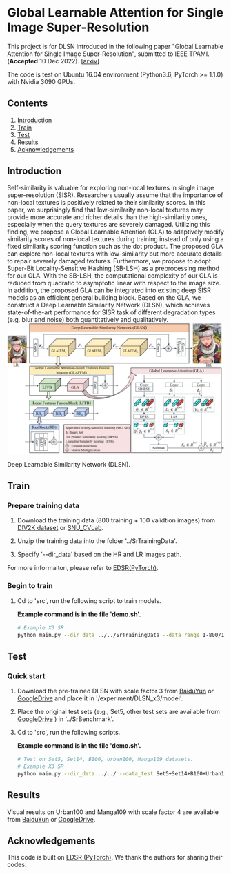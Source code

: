 # Global Learnable Attention for Single Image Super-Resolution
This project is for DLSN introduced in the following paper "Global Learnable Attention for Single Image Super-Resolution", submitted to IEEE TPAMI. (**Accepted** 10 Dec 2022). [\[arxiv\]](https://arxiv.org/abs/2212.01057)

The code is test on Ubuntu 16.04 environment (Python3.6, PyTorch >= 1.1.0) with Nvidia 3090 GPUs. 
## Contents
1. [Introduction](#introduction)
2. [Train](#train)
3. [Test](#test)
4. [Results](#results)
5. [Acknowledgements](#acknowledgements)

## Introduction

Self-similarity is valuable for exploring non-local textures in single image super-resolution (SISR). Researchers usually assume that the importance of non-local textures is positively related to their similarity scores. In this paper, we surprisingly find that low-similarity non-local textures may provide more accurate and richer details than the high-similarity ones, especially when the query textures are severely damaged. Utilizing this finding, we propose a Global Learnable Attention (GLA) to adaptively modify similarity scores of non-local textures during training instead of only using a fixed similarity scoring function such as the dot product. The proposed GLA can explore non-local textures with low-similarity but more accurate details to repair severely damaged textures. Furthermore, we propose to adopt Super-Bit Locality-Sensitive Hashing (SB-LSH) as a preprocessing method for our GLA. With the SB-LSH, the computational complexity of our GLA is reduced from quadratic to asymptotic linear with respect to the image size. In addition, the proposed GLA can be integrated into existing deep SISR models as an efficient general building block. Based on the GLA, we construct a Deep Learnable Similarity Network (DLSN), which achieves state-of-the-art performance for SISR task of different degradation types (e.g. blur and noise) both quantitatively and qualitatively.
![AS-SEM centering](./Figs/dlsn.jpg)

Deep Learnable Similarity Network (DLSN).

## Train
### Prepare training data 

1. Download the training data (800 training + 100 validtion images) from [DIV2K dataset](https://data.vision.ee.ethz.ch/cvl/DIV2K/) or [SNU_CVLab](https://cv.snu.ac.kr/research/EDSR/DIV2K.tar).

2. Unzip the training data into the folder '../SrTrainingData'.

3. Specify '--dir_data' based on the HR and LR images path. 

For more informaiton, please refer to [EDSR(PyTorch)](https://github.com/thstkdgus35/EDSR-PyTorch).

### Begin to train

1. Cd to 'src', run the following script to train models.

    **Example command is in the file 'demo.sh'.**

    ```bash
    # Example X3 SR
    python main.py --dir_data ../../SrTrainingData --data_range 1-800/1-5 --n_GPUs 1 --rgb_range 1 --chunk_size 128 --n_hashes 3 --save_models --lr 1e-4 --decay 300-600-900-1200 --epochs 1500 --chop --save_results --data_test Set5 --n_resgroups 10 --n_resblocks 4 --n_feats 256 --reduction 4 --res_scale 0.1 --batch_size 16 --model DLSN --scale 3 --patch_size 144 --save DLSN_x3 --data_train DIV2K

    ```

## Test
### Quick start
1. Download the pre-trained DLSN with scale factor 3 from [BaiduYun](https://pan.baidu.com/s/1EEkNZ9FieZDnFHSILWhH9A?pwd=udgx) or [GoogleDrive](https://drive.google.com/file/d/1uZRVWhQ-bo8c9eEjpdE5fLVDeIpTE1pn/view?usp=sharing) and place it in '/experiment/DLSN_x3/model'.
2. Place the original test sets (e.g., Set5, other test sets are available from [GoogleDrive](https://drive.google.com/drive/folders/1xyiuTr6ga6ni-yfTP7kyPHRmfBakWovo) ) in '../SrBenchmark'.
3. Cd to 'src', run the following scripts.

    **Example command is in the file 'demo.sh'.**

    ```bash
    # Test on Set5, Set14, B100, Urban100, Manga109 datasets.
    # Example X3 SR
    python main.py --dir_data ../../ --data_test Set5+Set14+B100+Urban100+Manga109 --n_GPUs 1 --rgb_range 1 --save_models --save_results --n_resgroups 10 --n_resblocks 4 --n_feats 256 --res_scale 0.1 --model DLSN --pre_train ../experiment/DLSN_x3/model/DLSN_x3.pt --save Temp --data_range 1-800/1-5 --scale 3 --test_only --reduction 4 --chunk_size 128 --n_hashes 3 --chop
    ```

## Results
Visual results on Urban100 and Manga109 with scale factor 4 are available from [BaiduYun](https://pan.baidu.com/s/1LUPwhtbE1ySrHVSH1Bo3Og?pwd=ip0c) or [GoogleDrive](https://drive.google.com/drive/folders/1_NgMFcPk2G6ccZ-QQiG06KqNadi_7Z8J?usp=share_link).

## Acknowledgements
This code is built on [EDSR (PyTorch)](https://github.com/thstkdgus35/EDSR-PyTorch). We thank the authors for sharing their codes.
